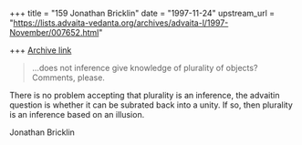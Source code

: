 +++
title = "159 Jonathan Bricklin"
date = "1997-11-24"
upstream_url = "https://lists.advaita-vedanta.org/archives/advaita-l/1997-November/007652.html"

+++
[Archive link](https://lists.advaita-vedanta.org/archives/advaita-l/1997-November/007652.html)

>...does not inference give knowledge of plurality
>of objects? Comments, please.


There is no problem accepting that plurality is an inference, the advaitin
question is whether it can be subrated back into a unity.  If so, then
plurality is an inference based on an illusion.

Jonathan Bricklin

